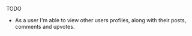 TODO

<!-- - As a user I'm able to upvote and remove my upvote on comments. -->

<!-- - As a user I'm able to delete my account along with all posts, upvotes and comments. -->

- As a user I'm able to view other users profiles, along with their posts, comments and upvotes.
